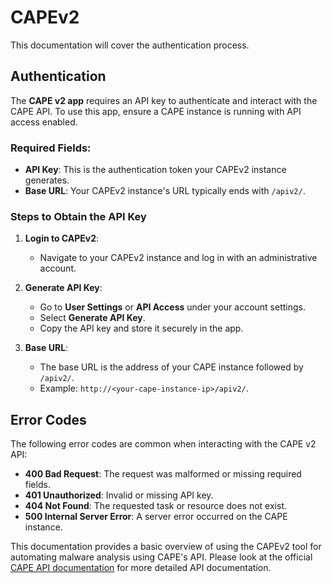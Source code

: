 # CAPEv2
This documentation will cover the authentication process.

## Authentication

The **CAPE v2 app** requires an API key to authenticate and interact with the CAPE API. To use this app, ensure a CAPE instance is running with API access enabled.

### Required Fields:
- **API Key**: This is the authentication token your CAPEv2 instance generates.
- **Base URL**: Your CAPEv2 instance's URL typically ends with `/apiv2/`.

### Steps to Obtain the API Key

1. **Login to CAPEv2**:
   - Navigate to your CAPEv2 instance and log in with an administrative account.

2. **Generate API Key**:
   - Go to **User Settings** or **API Access** under your account settings.
   - Select **Generate API Key**. 
   - Copy the API key and store it securely in the app.

3. **Base URL**:
   - The base URL is the address of your CAPE instance followed by `/apiv2/`.
   - Example: `http://<your-cape-instance-ip>/apiv2/`.

## Error Codes

The following error codes are common when interacting with the CAPE v2 API:

- **400 Bad Request**: The request was malformed or missing required fields.
- **401 Unauthorized**: Invalid or missing API key.
- **404 Not Found**: The requested task or resource does not exist.
- **500 Internal Server Error**: A server error occurred on the CAPE instance.

This documentation provides a basic overview of using the CAPEv2 tool for automating malware analysis using CAPE's API. Please look at the official [CAPE API documentation](https://github.com/kevoreilly/CAPEv2/blob/master/docs/book/src/usage/api.rst) for more detailed API documentation.

